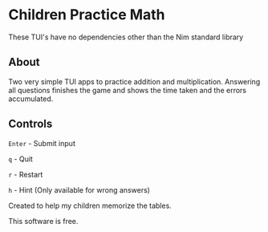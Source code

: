 # Children Practice Math

These TUI's have no dependencies other than the Nim standard library

## About

Two very simple TUI apps to practice addition and multiplication.  Answering all questions finishes the game and shows the time taken and the errors accumulated.

## Controls

`Enter` - Submit input

`q` - Quit

`r` - Restart

`h` - Hint (Only available for wrong answers)

Created to help my children memorize the tables.

This software is free.